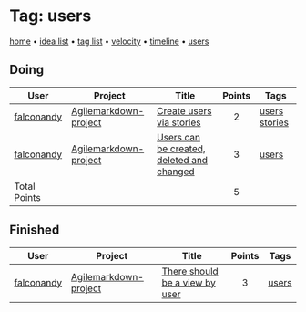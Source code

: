 # Tag: users

[home](../index.md) • [idea list](../ideas.md) • [tag list](../tags.md) • [velocity](../velocity.md) • [timeline](../timeline.md) • [users](../users.md)

## Doing
| User | Project | Title | Points | Tags |
|---|---|---|:---:|---|
| [falconandy](../users/Andrey%20Sokolov.md) | [Agilemarkdown-project](../agilemarkdown-project.md) | [Create users via stories](../agilemarkdown-project/Create-users-via-stories.md) | 2 | [users](users.md) [stories](stories.md) |
| [falconandy](../users/Andrey%20Sokolov.md) | [Agilemarkdown-project](../agilemarkdown-project.md) | [Users can be created, deleted and changed](../agilemarkdown-project/users-can-be-created-deleted-and-changed.md) | 3 | [users](users.md) |
| Total Points | | | 5 | |

## Finished
| User | Project | Title | Points | Tags |
|---|---|---|:---:|---|
| [falconandy](../users/Andrey%20Sokolov.md) | [Agilemarkdown-project](../agilemarkdown-project.md) | [There should be a view by user](../agilemarkdown-project/There-should-be-a-view-by-user.md) | 3 | [users](users.md) |
